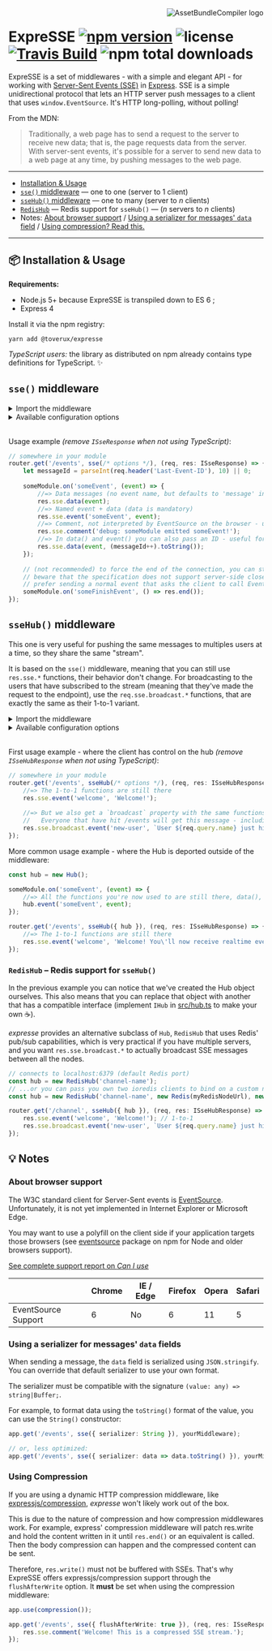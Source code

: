 <img src="https://raw.githubusercontent.com/toverux/expresse/master/expresse.png" alt="AssetBundleCompiler logo" align="right">

# ExpreSSE [![npm version](https://img.shields.io/npm/v/@toverux/expresse.svg?style=flat-square)](https://www.npmjs.com/package/@toverux/expresse) ![license](https://img.shields.io/github/license/mitmadness/UnityInvoker.svg?style=flat-square) [![Travis Build](https://img.shields.io/travis/toverux/expresse.svg?style=flat-square)](https://travis-ci.org/toverux/expresse) ![npm total downloads](https://img.shields.io/npm/dt/@toverux/expresse.svg?style=flat-square)

ExpreSSE is a set of middlewares - with a simple and elegant API - for working with [Server-Sent Events (SSE)](https://developer.mozilla.org/en-US/docs/Web/API/Server-sent_events) in [Express](http://expressjs.com/fr/). SSE is a simple unidirectional protocol that lets an HTTP server push messages to a client that uses `window.EventSource`. It's HTTP long-polling, without polling!

From the MDN:

> Traditionally, a web page has to send a request to the server to receive new data; that is, the page requests data from the server. With server-sent events, it's possible for a server to send new data to a web page at any time, by pushing messages to the web page. 

----------------

 - [Installation & Usage](#package-installation--usage)
 - [`sse()` middleware](#sse-middleware) — one to one (server to 1 client)
 - [`sseHub()` middleware](#ssehub-middleware) — one to many (server to _n_ clients)
 - [`RedisHub`](#redishub--redis-support-for-ssehub) — Redis support for `sseHub()` — (_n_ servers to _n_ clients)
 - Notes:
   [About browser support](#about-browser-support) / [Using a serializer for messages' `data` field](#using-a-serializer-for-messages-data-fields) / [Using compression? Read this.](#using-compression)

----------------

## :package: Installation & Usage

**Requirements:**

 - Node.js 5+ because ExpreSSE is transpiled down to ES 6 ;
 - Express 4

Install it via the npm registry:

```
yarn add @toverux/expresse
```

*TypeScript users:* the library as distributed on npm already contains type definitions for TypeScript. :sparkles:

## `sse()` middleware

<details>
<summary>Import the middleware</summary>

 - Using ES 2015 imports:
 
   `ISseResponse` is a TypeScript interface. Don't try to import it when using JavaScript.

   ```typescript
   import { ISseResponse, sse } from '@toverux/expresse';
   
   // named export { sse } is also exported as { default }:
   import sse from '@toverux/expresse';
   ```

 - Using CommonJS:

   ```javascript
   const { sse } = require('@toverux/expresse');
   ```
</details>

<details>
<summary>Available configuration options</summary>

```typescript
interface ISseMiddlewareOptions {
    /**
     * Serializer function applied on all messages' data field (except when you direclty pass a Buffer).
     * SSE comments are not serialized using this function.
     *
     * @default JSON.stringify
     */
    serializer?: (value: any) => string|Buffer;

    /**
     * Determines the interval, in milliseconds, between keep-alive packets (neutral SSE comments).
     *
     * @default 5000
     */
    keepAliveInterval?: number;
    
    /**
     * If you are using expressjs/compression, you MUST set this option to true.
     * It will call res.flush() after each SSE messages so the partial content is compressed and reaches the client.
     * Read {@link https://github.com/expressjs/compression#server-sent-events} for more.
     *
     * @default false
     */
    flushAfterWrite: boolean;
}
```

:arrow_right: [Read more about `serializer`](#using-a-serializer-for-messages-data-fields)
</details>
<br>

Usage example *(remove `ISseResponse` when not using TypeScript)*:

```typescript
// somewhere in your module
router.get('/events', sse(/* options */), (req, res: ISseResponse) => {
    let messageId = parseInt(req.header('Last-Event-ID'), 10) || 0;
    
    someModule.on('someEvent', (event) => {
        //=> Data messages (no event name, but defaults to 'message' in the browser).
        res.sse.data(event);
        //=> Named event + data (data is mandatory)
        res.sse.event('someEvent', event);
        //=> Comment, not interpreted by EventSource on the browser - useful for debugging/self-documenting purposes.
        res.sse.comment('debug: someModule emitted someEvent!');
        //=> In data() and event() you can also pass an ID - useful for replay with Last-Event-ID header.
        res.sse.data(event, (messageId++).toString());
    });
    
    // (not recommended) to force the end of the connection, you can still use res.end()
    // beware that the specification does not support server-side close, so this will result in an error in EventSource.
    // prefer sending a normal event that asks the client to call EventSource#close() itself to gracefully terminate.
    someModule.on('someFinishEvent', () => res.end());
});
```

## `sseHub()` middleware

This one is very useful for pushing the same messages to multiples users at a time, so they share the same "stream".

It is based on the `sse()` middleware, meaning that you can still use `res.sse.*` functions, their behavior don't change.
For broadcasting to the users that have subscribed to the stream (meaning that they've made the request to the endpoint), use the `req.sse.broadcast.*` functions, that are exactly the same as their 1-to-1 variant.

<details>
<summary>Import the middleware</summary>

 - Using ES 2015 imports:
 
   `ISseHubResponse` is a TypeScript interface. Don't try to import it when using JavaScript.

   ```typescript
   import { Hub, ISseHubResponse, sseHub } from '@toverux/expresse';
   ```

 - Using CommonJS:

   ```javascript
   const { Hub, sseHub } = require('@toverux/expresse');
   ```
</details>

<details>
<summary>Available configuration options</summary>

The options are the same from the `sse()` middleware ([see above](#sse-middleware)), plus another, `hub`:

```typescript
interface ISseHubMiddlewareOptions extends ISseMiddlewareOptions {
    /**
     * You can pass a Hub instance for controlling the stream outside of the middleware.
     * Otherwise, a Hub is automatically created.
     * 
     * @default Hub
     */
    hub: Hub;
}
```
</details>
<br>

First usage example - where the client has control on the hub *(remove `ISseHubResponse` when not using TypeScript)*:

```typescript
// somewhere in your module
router.get('/events', sseHub(/* options */), (req, res: ISseHubResponse) => {
    //=> The 1-to-1 functions are still there
    res.sse.event('welcome', 'Welcome!');
    
    //=> But we also get a `broadcast` property with the same functions inside.
    //   Everyone that have hit /events will get this message - including the sender!
    res.sse.broadcast.event('new-user', `User ${req.query.name} just hit the /channel endpoint`);
});
```

More common usage example - where the Hub is deported outside of the middleware:

```typescript
const hub = new Hub();

someModule.on('someEvent', (event) => {
    //=> All the functions you're now used to are still there, data(), event() and comment().
    hub.event('someEvent', event);
});

router.get('/events', sseHub({ hub }), (req, res: ISseHubResponse) => {
    //=> The 1-to-1 functions are still there
    res.sse.event('welcome', 'Welcome! You\'ll now receive realtime events from someModule like everyone else');
});
```

### `RedisHub` – Redis support for `sseHub()`

In the previous example you can notice that we've created the Hub object ourselves. This also means that you can replace that object with another that has a compatible interface (implement `IHub` in [src/hub.ts](src/hub.ts) to make your own :coffee:).

_expresse_ provides an alternative subclass of `Hub`, `RedisHub` that uses Redis' pub/sub capabilities, which is very practical if you have multiple servers, and you want `res.sse.broadcast.*` to actually broadcast SSE messages between all the nodes.

```typescript
// connects to localhost:6379 (default Redis port)
const hub = new RedisHub('channel-name');
// ...or you can pass you own two ioredis clients to bind on a custom network address
const hub = new RedisHub('channel-name', new Redis(myRedisNodeUrl), new Redis(myRedisNodeUrl));

router.get('/channel', sseHub({ hub }), (req, res: ISseHubResponse) => {
    res.sse.event('welcome', 'Welcome!'); // 1-to-1
    res.sse.broadcast.event('new-user', `User ${req.query.name} just hit the /channel endpoint`);
});
```

## :bulb: Notes

### About browser support

The W3C standard client for Server-Sent events is [EventSource](https://developer.mozilla.org/fr/docs/Web/API/EventSource). Unfortunately, it is not yet implemented in Internet Explorer or Microsoft Edge.

You may want to use a polyfill on the client side if your application targets those browsers (see [eventsource](https://www.npmjs.com/package/eventsource) package on npm for Node and older browsers support).

[See complete support report on _Can I use_](http://caniuse.com/#feat=eventsource)

|                     | Chrome | IE / Edge | Firefox | Opera | Safari |
|---------------------|--------|-----------|---------|-------|--------|
| EventSource Support | 6      | No        | 6       | 11    | 5      |

### Using a serializer for messages' `data` fields

When sending a message, the `data` field is serialized using `JSON.stringify`. You can override that default serializer to use your own format.

The serializer must be compatible with the signature `(value: any) => string|Buffer;`.

For example, to format data using the `toString()` format of the value, you can use the `String()` constructor:

```typescript
app.get('/events', sse({ serializer: String }), yourMiddleware);

// or, less optimized:
app.get('/events', sse({ serializer: data => data.toString() }), yourMiddleware);
```

### Using Compression

If you are using a dynamic HTTP compression middleware, like [expressjs/compression](https://github.com/expressjs/compression), _expresse_ won't likely work out of the box.

This is due to the nature of compression and how compression middlewares work. For example, express' compression middleware will patch res.write and hold the content written in it until `res.end()` or an equivalent is called. Then the body compression can happen and the compressed content can be sent.

Therefore, `res.write()` must not be buffered with SSEs. That's why ExpreSSE offers expressjs/compression support through the `flushAfterWrite` option. It **must** be set when using the compression middleware:

```typescript
app.use(compression());

app.get('/events', sse({ flushAfterWrite: true }), (req, res: ISseResponse) => {
    res.sse.comment('Welcome! This is a compressed SSE stream.');
});
```
